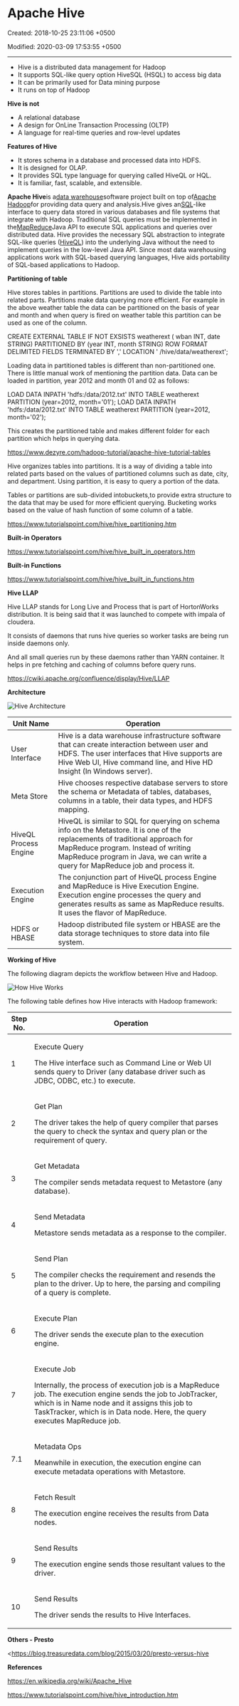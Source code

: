 # Apache Hive

Created: 2018-10-25 23:11:06 +0500

Modified: 2020-03-09 17:53:55 +0500

---
-   Hive is a distributed data management for Hadoop
-   It supports SQL-like query option HiveSQL (HSQL) to access big data
-   It can be primarily used for Data mining purpose
-   It runs on top of Hadoop



**Hive is not**
-   A relational database
-   A design for OnLine Transaction Processing (OLTP)
-   A language for real-time queries and row-level updates



**Features of Hive**
-   It stores schema in a database and processed data into HDFS.
-   It is designed for OLAP.
-   It provides SQL type language for querying called HiveQL or HQL.
-   It is familiar, fast, scalable, and extensible.



**Apache Hive**is a[data warehouse](https://en.wikipedia.org/wiki/Data_warehouse)software project built on top of[Apache Hadoop](https://en.wikipedia.org/wiki/Apache_Hadoop)for providing data query and analysis.Hive gives an[SQL](https://en.wikipedia.org/wiki/SQL)-like interface to query data stored in various databases and file systems that integrate with Hadoop. Traditional SQL queries must be implemented in the[MapReduce](https://en.wikipedia.org/wiki/MapReduce)Java API to execute SQL applications and queries over distributed data. Hive provides the necessary SQL abstraction to integrate SQL-like queries ([HiveQL](https://en.wikipedia.org/wiki/Apache_Hive#HiveQL)) into the underlying Java without the need to implement queries in the low-level Java API. Since most data warehousing applications work with SQL-based querying languages, Hive aids portability of SQL-based applications to Hadoop.



**Partitioning of table**

Hive stores tables in partitions. Partitions are used to divide the table into related parts. Partitions make data querying more efficient. For example in the above weather table the data can be partitioned on the basis of year and month and when query is fired on weather table this partition can be used as one of the column.

CREATE EXTERNAL TABLE IF NOT EXSISTS weatherext ( wban INT, date STRING)
PARTITIONED BY (year INT, month STRING)
ROW FORMAT DELIMITED
FIELDS TERMINATED BY ','
LOCATION ' /hive/data/weatherext';



Loading data in partitioned tables is different than non-partitioned one. There is little manual work of mentioning the partition data. Data can be loaded in partition, year 2012 and month 01 and 02 as follows:



LOAD DATA INPATH 'hdfs:/data/2012.txt' INTO TABLE weatherext PARTITION (year=2012, month='01');
LOAD DATA INPATH 'hdfs:/data/2012.txt' INTO TABLE weatherext PARTITION (year=2012, month='02');



This creates the partitioned table and makes different folder for each partition which helps in querying data.



<https://www.dezyre.com/hadoop-tutorial/apache-hive-tutorial-tables>



Hive organizes tables into partitions. It is a way of dividing a table into related parts based on the values of partitioned columns such as date, city, and department. Using partition, it is easy to query a portion of the data.



Tables or partitions are sub-divided intobuckets,to provide extra structure to the data that may be used for more efficient querying. Bucketing works based on the value of hash function of some column of a table.



<https://www.tutorialspoint.com/hive/hive_partitioning.htm>



**Built-in Operators**

<https://www.tutorialspoint.com/hive/hive_built_in_operators.htm>



**Built-in Functions**

<https://www.tutorialspoint.com/hive/hive_built_in_functions.htm>



**Hive LLAP**

Hive LLAP stands for Long Live and Process that is part of HortonWorks distribution. It is being said that it was launched to compete with impala of cloudera.



It consists of daemons that runs hive queries so worker tasks are being run inside daemons only.



And all small queries run by these daemons rather than YARN container. It helps in pre fetching and caching of columns before query runs.



<https://cwiki.apache.org/confluence/display/Hive/LLAP>



**Architecture**

![Hive Architecture](../../media/Technologies-Apache-Apache-Hive-image1.jpg)

| **Unit Name**         | **Operation**                                                                                                                                                                                                                                            |
|-------------|-----------------------------------------------------------|
| User Interface        | Hive is a data warehouse infrastructure software that can create interaction between user and HDFS. The user interfaces that Hive supports are Hive Web UI, Hive command line, and Hive HD Insight (In Windows server).                                  |
| Meta Store            | Hive chooses respective database servers to store the schema or Metadata of tables, databases, columns in a table, their data types, and HDFS mapping.                                                                                                   |
| HiveQL Process Engine | HiveQL is similar to SQL for querying on schema info on the Metastore. It is one of the replacements of traditional approach for MapReduce program. Instead of writing MapReduce program in Java, we can write a query for MapReduce job and process it. |
| Execution Engine      | The conjunction part of HiveQL process Engine and MapReduce is Hive Execution Engine. Execution engine processes the query and generates results as same as MapReduce results. It uses the flavor of MapReduce.                                          |
| HDFS or HBASE         | Hadoop distributed file system or HBASE are the data storage techniques to store data into file system.                                                                                                                                                  |



**Working of Hive**

The following diagram depicts the workflow between Hive and Hadoop.

![How Hive Works](../../media/Technologies-Apache-Apache-Hive-image2.jpg)



The following table defines how Hive interacts with Hadoop framework:

<table>
<colgroup>
<col style="width: 10%" />
<col style="width: 89%" />
</colgroup>
<thead>
<tr class="header">
<th>Step No.</th>
<th>Operation</th>
</tr>
</thead>
<tbody>
<tr class="odd">
<td>1</td>
<td><p>Execute Query</p>
<p>The Hive interface such as Command Line or Web UI sends query to Driver (any database driver such as JDBC, ODBC, etc.) to execute.</p></td>
</tr>
<tr class="even">
<td>2</td>
<td><p>Get Plan</p>
<p>The driver takes the help of query compiler that parses the query to check the syntax and query plan or the requirement of query.</p></td>
</tr>
<tr class="odd">
<td>3</td>
<td><p>Get Metadata</p>
<p>The compiler sends metadata request to Metastore (any database).</p></td>
</tr>
<tr class="even">
<td>4</td>
<td><p>Send Metadata</p>
<p>Metastore sends metadata as a response to the compiler.</p></td>
</tr>
<tr class="odd">
<td>5</td>
<td><p>Send Plan</p>
<p>The compiler checks the requirement and resends the plan to the driver. Up to here, the parsing and compiling of a query is complete.</p></td>
</tr>
<tr class="even">
<td>6</td>
<td><p>Execute Plan</p>
<p>The driver sends the execute plan to the execution engine.</p></td>
</tr>
<tr class="odd">
<td>7</td>
<td><p>Execute Job</p>
<p>Internally, the process of execution job is a MapReduce job. The execution engine sends the job to JobTracker, which is in Name node and it assigns this job to TaskTracker, which is in Data node. Here, the query executes MapReduce job.</p></td>
</tr>
<tr class="even">
<td>7.1</td>
<td><p>Metadata Ops</p>
<p>Meanwhile in execution, the execution engine can execute metadata operations with Metastore.</p></td>
</tr>
<tr class="odd">
<td>8</td>
<td><p>Fetch Result</p>
<p>The execution engine receives the results from Data nodes.</p></td>
</tr>
<tr class="even">
<td>9</td>
<td><p>Send Results</p>
<p>The execution engine sends those resultant values to the driver.</p></td>
</tr>
<tr class="odd">
<td>10</td>
<td><p>Send Results</p>
<p>The driver sends the results to Hive Interfaces.</p></td>
</tr>
</tbody>
</table>



**Others - Presto**

<https://blog.treasuredata.com/blog/2015/03/20/presto-versus-hive



**References**

<https://en.wikipedia.org/wiki/Apache_Hive>

<https://www.tutorialspoint.com/hive/hive_introduction.htm>






